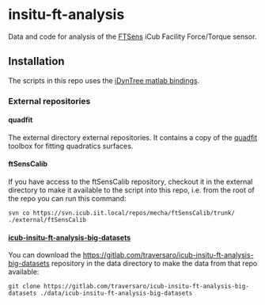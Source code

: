 # insitu-ft-analysis
Data and code for analysis of the [FTSens](http://wiki.icub.org/wiki/FT_sensor) iCub Facility Force/Torque sensor. 


## Installation 
The scripts in this repo uses the [iDynTree matlab bindings](https://github.com/robotology/idyntree).

### External repositories 

#### quadfit 
The external directory external repositories. It contains a copy of the [quadfit](http://www.mathworks.com/matlabcentral/fileexchange/45356-fitting-quadratic-curves-and-surfaces) toolbox 
for fitting quadratics surfaces. 

#### ftSensCalib
If you have access to the ftSensCalib repository, checkout it in the external directory to make it available to the script into this repo, i.e. from the root of the repo 
you can run this command:
~~~
svn co https://svn.icub.iit.local/repos/mecha/ftSensCalib/trunk/ ./external/ftSensCalib
~~~

#### [icub-insitu-ft-analysis-big-datasets](https://gitlab.com/traversaro/icub-insitu-ft-analysis-big-datasets)
You can download the https://gitlab.com/traversaro/icub-insitu-ft-analysis-big-datasets repository in the data directory to make the data from that repo available: 
~~~
git clone https://gitlab.com/traversaro/icub-insitu-ft-analysis-big-datasets ./data/icub-insitu-ft-analysis-big-datasets
~~~
